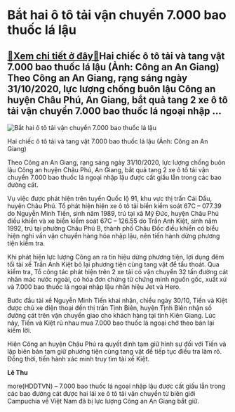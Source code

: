 Bắt hai ô tô tải vận chuyển 7.000 bao thuốc lá lậu
==================================================

[:gift:Xem chi tiết ở đây:gift:](https://hddtvn.com/bat-hai-o-to-tai-van-chuyen-7-000-bao-thuoc-la-lau/)Hai chiếc ô tô tải và tang vật 7.000 bao thuốc lá lậu (Ảnh: Công an An Giang) Theo Công an An Giang, rạng sáng ngày 31/10/2020, lực lượng chống buôn lậu Công an huyện Châu Phú, An Giang, bắt quả tang 2 xe ô tô tải vận chuyển 7.000 bao thuốc lá ngoại nhập …
----------------------------------------------------------------------------------------------------------------------------------------------------------------------------------------------------------------------------------------------------------------





![Bắt hai ô tô tải vận chuyển 7.000 bao thuốc lá lậu](https://hddtvn.com/wp-content/uploads/2021/01/0215_bat_2_o_to_vc_7000_bao_thuoc1.png "Bắt hai ô tô tải vận chuyển 7.000 bao thuốc lá lậu")


Hai chiếc ô tô tải và tang vật 7.000 bao thuốc lá lậu (Ảnh: Công an An Giang)



Theo Công an An Giang, rạng sáng ngày 31/10/2020, lực lượng chống buôn lậu Công an huyện Châu Phú, An Giang, bắt quả tang 2 xe ô tô tải vận chuyển 7.000 bao thuốc lá ngoại nhập lậu được cất giấu lẫn trong các bao đường cát.


Vụ việc được phát hiện trên tuyến Quốc lộ 91, khu vực thị trấn Cái Dầu, huyện Châu Phú. Tổ phát hiện hiện xe ô tô tải biển kiểm soát 67C – 077.39 do Nguyễn Minh Tiến, sinh năm 1989, trú tại xã Mỹ Đức, huyện Châu Phú điều khiển và xe biển kiểm soát 67C – 126.55 do Trần Anh Kiệt, sinh năm 1992, trú tại phường Châu Phú B, thành phố Châu Đốc điều khiển có biểu hiện nghi vấn vận chuyển hàng hóa nhập lậu, nên tiến hành dừng phương tiện kiểm tra.


Khi phát hiện lực lượng Công an ra tín hiệu dừng phương tiện, lợi dụng đêm tối tài xế Trần Anh Kiệt bỏ lại phương tiện cùng tang vật để tẩu thoát. Qua kiểm tra, Tổ công tác phát hiện trên 2 xe tải có vận chuyển 32 tấn đường cát nhãn mác nước ngoài, có hóa đơn chứng từ chứng minh nguồn gốc, xuất xứ và 7.000 bao thuốc lá ngoại nhập lậu nhãn hiệu Jet và Hero.


Bước đầu tài xề Nguyễn Minh Tiến khai nhận, chiều ngày 30/10, Tiến và Kiệt được chủ xe điện thoại đến thị trấn Tịnh Biên, huyện Tịnh Biên nhận số đường cát trên vận chuyển giao cho khách hàng tại tỉnh Kiên Giang. Lúc này, Tiến và Kiệt rủ nhau mua 7.000 bao thuốc lá ngoại chở theo bán lại kiếm lời.


Hiện Công an huyện Châu Phú ra quyết định tạm giữ hình sự đối với Tiến và lập biên bản tạm giữ phương tiện cùng tang vật để tiếp tục điều tra làm rõ. Đồng thời, tiến hành xác minh truy tìm tài xế Kiệt.




**Lê Thu**



more(HDDTVN) – 7.000 bao thuốc lá ngoại nhập lậu được cất giấu lẫn trong các bao đường cát được hai lái xe ô tô tải vận chuyển từ biên giới Campuchia về Việt Nam đã bị lực lượng Công an An Giang bắt giữ.

